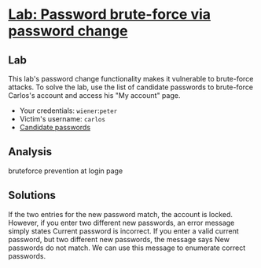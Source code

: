 # [Lab: Password brute-force via password change](https://portswigger.net/web-security/authentication/other-mechanisms/lab-password-brute-force-via-password-change)

## Lab

This lab's password change functionality makes it vulnerable to brute-force attacks. To solve the lab, use the list of candidate passwords to brute-force Carlos's account and access his "My account" page.

- Your credentials: `wiener`:`peter`
- Victim's username: `carlos`
- [Candidate passwords](https://portswigger.net/web-security/authentication/auth-lab-passwords)

## Analysis

bruteforce prevention at login page

## Solutions

If the two entries for the new password match, the account is locked. However, if you enter two different new passwords, an error message simply states Current password is incorrect. If you enter a valid current password, but two different new passwords, the message says New passwords do not match. We can use this message to enumerate correct passwords.
